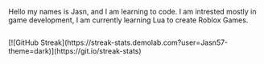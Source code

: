 Hello my names is Jasn, and I am learning to code. I am intrested mostly in game development, I am currently learning Lua to create Roblox Games.
<p><img align="center" src="https://github-readme-stats.vercel.app/api/top-langs?username=Jasn57&show_icons=true&locale=en&layout=compact" alt="" /></p>
[![GitHub Streak](https://streak-stats.demolab.com?user=Jasn57-theme=dark)](https://git.io/streak-stats)

